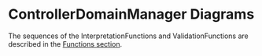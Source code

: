 # ControllerDomainManager Diagrams  

The sequences of the InterpretationFunctions and ValidationFunctions are described in the [Functions section](../Functions).  
